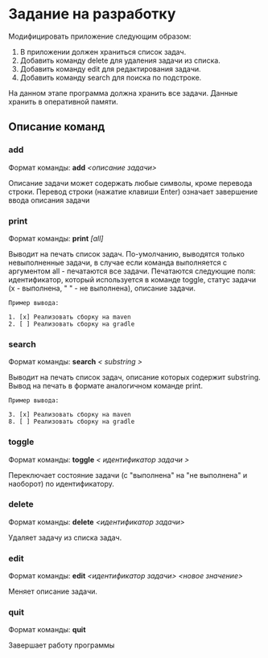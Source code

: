 # Задание на разработку

Модифицировать приложение следующим образом:

1. В приложении должен храниться список задач.
2. Добавить команду delete для удаления задачи из списка.
3. Добавить команду edit для редактирования задачи.
4. Добавить команду search для поиска по подстроке.

На данном этапе программа должна хранить все задачи. Данные хранить в оперативной памяти.

## Описание команд

### add

Формат команды: **add** *<описание задачи>*

Описание задачи может содержать любые символы, кроме перевода строки. Перевод строки (нажатие клавиши Enter) означает
завершение ввода описания задачи

### print

Формат команды: **print** *[all]*

Выводит на печать список задач. По-умолчанию, выводятся только невыполненные задачи, в случае если команда выполняется с
аргументом all - печатаются все задачи. Печатаются следующие поля: идентификатор, который используется в команде toggle,
статус задачи (x - выполнена, " " - не выполнена), описание задачи.

```
Пример вывода:

1. [x] Реализовать сборку на maven
2. [ ] Реализовать сборку на gradle
```

### search

Формат команды: **search** *< substring >*

Выводит на печать список задач, описание которых содержит substring. Вывод на печать в формате аналогичном команде
print.

```
Пример вывода:

3. [x] Реализовать сборку на maven
8. [ ] Реализовать сборку на gradle
```

### toggle

Формат команды: **toggle** *< идентификатор задачи >*

Переключает состояние задачи (с "выполнена" на "не выполнена" и наоборот) по идентификатору.

### delete

Формат команды: **delete** *<идентификатор задачи>*

Удаляет задачу из списка задач.

### edit

Формат команды: **edit** *<идентификатор задачи>* *<новое значение>*

Меняет описание задачи.

### quit

Формат команды: **quit**

Завершает работу программы